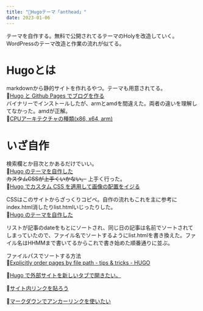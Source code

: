 ```yaml
---
title: "📒Hugoテーマ「anthead」"
date: 2023-01-06
---
```


テーマを自作する。無料で公開されてるテーマのHolyを改造していく。WordPressのテーマ改造と作業の流れが似てる。  

# Hugoとは
markdownから静的サイトを作れるやつ。テーマも用意されてる。  
📒[Hugo と Github Pages でブログを作る](https://sat8bit.github.io/posts/hugo-with-github-pages/)  
バイナリーでインストールしたが、armとamdを間違えた。両者の違いを理解してなかった。amdが正解。  
📒[CPUアーキテクチャの種類(x86, x64, arm)](https://www.wakuwakubank.com/posts/809-it-cpu-x86-x64-arm/)  

# いざ自作
検索欄とか目次とかあるだけでいい。  
📒[Hugo のテーマを自作した](https://m1yam0t0.com/posts/2022/09/renew-hugo-theme/)  
~~カスタムCSSが上手くいかない。~~ 上手く行った。  
📒[Hugo でカスタム CSS を適用して画像の配置をイジる](https://mikan.github.io/2017/11/03/centering-figures-in-hugo/)  

CSSはこのサイトからざっくりコピペ。自作の流れもこれを主に参考にindex.html消したりlist.htmlいじったりした。  
📒[Hugo のテーマを自作した](https://m1yam0t0.com/posts/2022/09/renew-hugo-theme/)  

リストが記事のdateをもとにソートされ、同じ日の記事は名前でソートされてしまっていたので、ファイル名でソートするようにlist.htmlを書き換えた。ファイル名はHHMMまで書いてるからこれで書き始めた順番通りに並ぶ。  
  
ファイルパスでソートする方法  
📒[Explicitly order pages by file path - tips & tricks - HUGO](https://discourse.gohugo.io/t/explicitly-order-pages-by-file-path/18977/1)  

📒[Hugo で外部サイトを新しいタブで開きたい。](https://k-kaz-git.github.io/post/hugo-alink/)  

📒[サイト内リンクを貼ろう](https://hugo.nakaken88.com/use/internal-link/)

📒[マークダウンでアンカーリンクを使いたい](https://www.mitsumatado.com/zen/markdown2/)